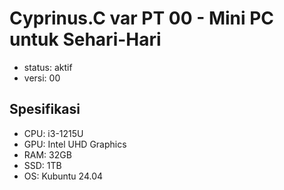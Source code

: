 # Cyprinus.C var PT 00 - Mini PC untuk Sehari-Hari

- status: aktif
- versi: 00

## Spesifikasi

- CPU: i3-1215U
- GPU: Intel UHD Graphics
- RAM: 32GB
- SSD: 1TB
- OS: Kubuntu 24.04